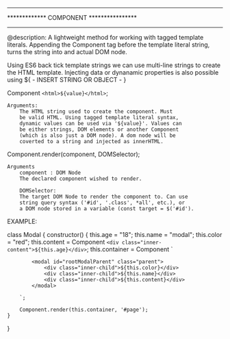 ******************************************** 
*************   COMPONENT   ****************
********************************************

@description: A lightweight method for working 
with tagged template literals. Appending the 
Component tag before the template literal string, 
turns the string into and actual DOM node.

Using ES6 back tick template strings we can use
multi-line strings to create the HTML template.
Injecting data or dynanamic properties is also 
possible using ${ - INSERT STRING OR OBJECT - }

Component `<html>${value}</html>`;

	Arguments:
		The HTML string used to create the component. Must
		be valid HTML. Using tagged template literal syntax,
		dynamic values can be used via '${value}'. Values can
		be either strings, DOM elements or another Component 
		(which is also just a DOM node). A dom node will be
		coverted to a string and injected as innerHTML.


Component.render(component, DOMSelector);

	Arguments
		component : DOM Node
		The declared component wished to render.

		DOMSelector: 
		The target DOM Node to render the component to. Can use
		string query syntax ('#id', '.class', *all', etc.), or
		a DOM node stored in a variable (const target = $('#id'). 

EXAMPLE:

class Modal {
	constructor() {
		this.age = "18";
		this.name = "modal";
		this.color = "red";
		this.content = Component `<div class="inner-content">${this.age}</div>`;
		this.container = Component `

			<modal id="rootModalParent" class="parent">
				<div class="inner-child">${this.color}</div>
				<div class="inner-child">${this.name}</div>
				<div class="inner-child">${this.content}</div>
			</modal>

		`;

		Component.render(this.container, '#page');
	}
}

